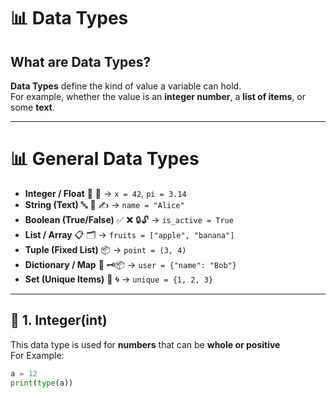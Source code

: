 # 📊 Data Types  

## What are Data Types?  
**Data Types** define the kind of value a variable can hold.  
For example, whether the value is an **integer number**, a **list of items**, or some **text**.  

---

# 📊 General Data Types 

- **Integer / Float** 🔢 🌊 → `x = 42`, `pi = 3.14`  
- **String (Text)** 🔤 📝 ✍️ → `name = "Alice"`  
- **Boolean (True/False)** ✅ ❌ 🔒🔓 → `is_active = True`  
- **List / Array** 📋 🗂️ → `fruits = ["apple", "banana"]`  
- **Tuple (Fixed List)** 📦 → `point = (3, 4)`  
- **Dictionary / Map** 📖 🗝️📦 → `user = {"name": "Bob"}`  
- **Set (Unique Items)** 🧩 🌀 → `unique = {1, 2, 3}`  

---
## 🔢 1. Integer(int)
This data type is used for **numbers** that can be **whole or positive**  
For Example:
```python
a = 12
print(type(a))
